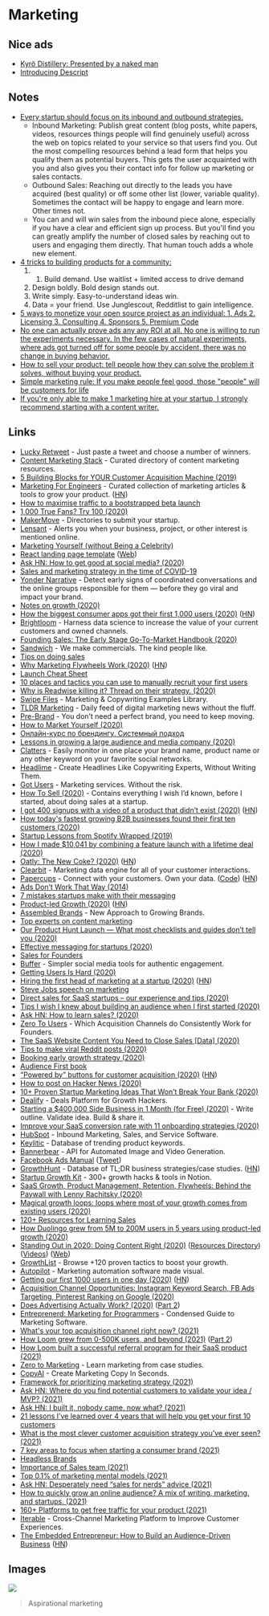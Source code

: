 # Marketing

## Nice ads

- [Kyrö Distillery: Presented by a naked man](https://www.youtube.com/watch?v=6Q35akNanEs)
- [Introducing Descript](https://www.youtube.com/watch?v=Bl9wqNe5J8U)

## Notes

- [Every startup should focus on its inbound and outbound strategies.](https://news.ycombinator.com/item?id=24233859)
  - Inbound Marketing: Publish great content (blog posts, white papers, videos, resources things people will find genuinely useful) across the web on topics related to your service so that users find you. Out the most compelling resources behind a lead form that helps you qualify them as potential buyers. This gets the user acquainted with you and also gives you their contact info for follow up marketing or sales contacts.
  - Outbound Sales: Reaching out directly to the leads you have acquired (best quality) or off some other list (lower, variable quality). Sometimes the contact will be happy to engage and learn more. Other times not.
  - You can and will win sales from the inbound piece alone, especially if you have a clear and efficient sign up process. But you'll find you can greatly amplify the number of closed sales by reaching out to users and engaging them directly. That human touch adds a whole new element.
- [4 tricks to building products for a community:](https://twitter.com/gregisenberg/status/1297551258048442369)
  1. 1. Build demand. Use waitlist + limited access to drive demand
  2. Design boldly. Bold design stands out.
  3. Write simply. Easy-to-understand ideas win.
  4. Data = your friend. Use Junglescout, Redditlist to gain intelligence.
- [5 ways to monetize your open source project as an individual: 1. Ads 2. Licensing 3. Consulting 4. Sponsors 5. Premium Code](https://twitter.com/zenorocha/status/1313140411699920899)
- [No one can actually prove ads any any ROI at all. No one is willing to run the experiments necessary. In the few cases of natural experiments, where ads got turned off for some people by accident, there was no change in buying behavior.](https://news.ycombinator.com/item?id=25623858)
- [How to sell your product: tell people how they can solve the problem it solves, without buying your product.](https://twitter.com/shl/status/1369026126366994432)
- [Simple marketing rule: If you make people feel good, those "people" will be customers for life](https://twitter.com/gregisenberg/status/1385586957519147008)
- [If you're only able to make 1 marketing hire at your startup, I strongly recommend starting with a content writer.](https://twitter.com/agazdecki/status/1391724959282565120)

## Links

- [Lucky Retweet](https://luckyretweet.now.sh/) - Just paste a tweet and choose a number of winners.
- [Content Marketing Stack](http://www.contentmarketingstack.co/) - Curated directory of content marketing resources.
- [5 Building Blocks for YOUR Customer Acquisition Machine (2019)](https://alexiskold.net/2019/11/26/5-building-blocks-for-your-customer-acquisition-machine/)
- [Marketing For Engineers](https://github.com/LisaDziuba/Marketing-for-Engineers) - Curated collection of marketing articles & tools to grow your product. ([HN](https://news.ycombinator.com/item?id=23289185))
- [How to maximise traffic to a bootstrapped beta launch](https://sizle.io/how-to-maximise-traffic-to-a-bootstrapped-product-hunt-launch/)
- [1,000 True Fans? Try 100 (2020)](https://a16z.com/2020/02/06/100-true-fans/)
- [MakerMove](https://www.makermove.com/directories) - Directories to submit your startup.
- [Lensant](https://lensant.com/) - Alerts you when your business, project, or other interest is mentioned online.
- [Marketing Yourself (without Being a Celebrity)](https://www.swyx.io/writing/marketing-yourself/)
- [React landing page template](https://github.com/cruip/open-react-template) ([Web](https://cruip.com/))
- [Ask HN: How to get good at social media? (2020)](https://news.ycombinator.com/item?id=22933182)
- [Sales and marketing strategy in the time of COVID-19](https://www.notion.so/Sales-and-marketing-strategy-in-the-time-of-COVID-19-4e4589fd287c438eb863ecf66aff51e2)
- [Yonder Narrative](https://www.yonder-ai.com/product/) - Detect early signs of coordinated conversations and the online groups responsible for them — before they go viral and impact your brand.
- [Notes on growth (2020)](https://twitter.com/ibringtraffic/status/1258817333096673281)
- [How the biggest consumer apps got their first 1,000 users (2020)](https://www.lennyrachitsky.com/p/how-the-biggest-consumer-apps-got) ([HN](https://news.ycombinator.com/item?id=23290154))
- [Brightloom](https://www.brightloom.com/) - Harness data science to increase the value of your current customers and owned channels.
- [Founding Sales: The Early Stage Go-To-Market Handbook (2020)](https://www.holloway.com/b/founding-sales)
- [Sandwich](https://sandwich.co/) - We make commercials. The kind people like.
- [Tips on doing sales](https://news.ycombinator.com/item?id=23285438)
- [Why Marketing Flywheels Work (2020)](https://sparktoro.com/blog/why-marketing-flywheels-work/) ([HN](https://news.ycombinator.com/item?id=23308622))
- [Launch Cheat Sheet](https://github.com/sw-yx/launch-cheatsheet)
- [10 places and tactics you can use to manually recruit your first users](https://twitter.com/Mat_Sherman/status/1265777238315659265)
- [Why is Readwise killing it? Thread on their strategy. (2020)](https://twitter.com/sidharthajha/status/1223974782682697729)
- [Swipe Files](https://www.swipefiles.co/) - Marketing & Copywriting Examples Library.
- [TLDR Marketing](https://tldrmarketing.com/) - Daily feed of digital marketing news without the fluff.
- [Pre-Brand](https://pre-brand.com/) - You don’t need a perfect brand, you need to keep moving.
- [How to Market Yourself (2020)](https://dev.to/swyx/marketing-yourself-without-being-a-celebrity-398d)
- [Онлайн-курс по брендингу. Системный подход](https://school.nimax.ru/brands)
- [Lessons in growing a large audience and media company (2020)](https://twitter.com/adam_keesling/status/1275243132594995201)
- [Clatters](https://clatters.app/) - Easily monitor in one place your brand name, product name or any other keyword on your favorite social networks.
- [Headlime](https://headlime.io/) - Create Headlines Like Copywriting Experts, Without Writing Them.
- [Got Users](https://www.gotusers.com/) - Marketing services. Without the risk.
- [How To Sell (2020)](https://nabeelqu.co/post-selling) - Contains everything I wish I’d known, before I started, about doing sales at a startup.
- [I got 400 signups with a video of a product that didn’t exist (2020)](https://www.lunadio.com/blog/i-got-400-signups-with-a-video-of-a-product-that-didnt-exist) ([HN](https://news.ycombinator.com/item?id=23764098))
- [How today's fastest growing B2B businesses found their first ten customers (2020)](https://www.lennyrachitsky.com/p/how-todays-fastest-growing-b2b-businesses)
- [Startup Lessons from Spotify Wrapped (2019)](https://medium.com/@SarahMcBride/startup-lessons-from-spotify-wrapped-3807cb9336a9)
- [How I made \$10,041 by combining a feature launch with a lifetime deal (2020)](https://www.indiehackers.com/post/how-i-made-10-041-by-combining-a-feature-launch-with-a-lifetime-deal-3e6d094897)
- [Oatly: The New Coke? (2020)](https://divinations.substack.com/p/oatly-the-new-coke#) ([HN](https://news.ycombinator.com/item?id=24090492))
- [Clearbit](https://clearbit.com/) - Marketing data engine for all of your customer interactions.
- [Papercups](https://papercups.io/) - Connect with your customers. Own your data. ([Code](https://github.com/papercups-io/papercups)) ([HN](https://news.ycombinator.com/item?id=24133719))
- [Ads Don’t Work That Way (2014)](https://meltingasphalt.com/ads-dont-work-that-way/)
- [7 mistakes startups make with their messaging](https://twitter.com/Nicolascole77/status/1295742352301015041)
- [Product-led Growth (2020)](https://posthog.com/blog/product-led-growth) ([HN](https://news.ycombinator.com/item?id=24233859))
- [Assembled Brands](https://assembledbrands.com/) - New Approach to Growing Brands.
- [Top experts on content marketing](https://twitter.com/coreyhainesco/status/1297534306387218433)
- [Our Product Hunt Launch — What most checklists and guides don’t tell you (2020)](https://medium.com/@kGoedecke/our-product-hunt-launch-what-most-checklists-and-guides-dont-tell-you-48af24eb1a38)
- [Effective messaging for startups (2020)](https://twitter.com/JayKapoorNYC/status/1297548803466289153)
- [Sales for Founders](https://salesforfounders.com/)
- [Buffer](https://buffer.com/) - Simpler social media tools for authentic engagement.
- [Getting Users Is Hard (2020)](https://news.ycombinator.com/item?id=24386933)
- [Hiring the first head of marketing at a startup (2020)](https://helenmin.com/blog/first-head-of-marketing) ([HN](https://news.ycombinator.com/item?id=24448513))
- [Steve Jobs speech on marketing](https://www.youtube.com/watch?v=YM4If6YHN3s)
- [Direct sales for SaaS startups – our experience and tips (2020)](https://blog.palabra.io/learning-to-listen-direct-sales-tips-for-early-stage-startups)
- [Tips I wish I knew about building an audience when I first started (2020)](https://twitter.com/thisiskp_/status/1306614299218055169)
- [Ask HN: How to learn sales? (2020)](https://news.ycombinator.com/item?id=24601579)
- [Zero To Users](https://zerotousers.com/) - Which Acquisition Channels do Consistently Work for Founders.
- [The SaaS Website Content You Need to Close Sales [Data] (2020)](https://www.mikesonders.com/saas-website-content/)
- [Tips to make viral Reddit posts (2020)](https://twitter.com/1HaKr/status/1311230136679714817)
- [Booking early growth strategy (2020)](https://twitter.com/lennysan/status/1314237569622654976)
- [Audience First book](https://audiencefirst.link/)
- [“Powered by” buttons for customer acquisition (2020)](https://zerotousers.substack.com/p/how-43-founders-got-their-first-users) ([HN](https://news.ycombinator.com/item?id=24745007))
- [How to post on Hacker News (2020)](https://wiredcraft.com/blog/how-to-post-on-hacker-news/)
- [10+ Proven Startup Marketing Ideas That Won’t Break Your Bank (2020)](https://www.classicinformatics.com/blog/proven-startup-marketing-ideas)
- [Dealify](https://www.dealify.com/) - Deals Platform for Growth Hackers.
- [Starting a \$400,000 Side Business in 1 Month (for Free) (2020)](https://www.youtube.com/watch?v=NblHMZbYg-o) - Write outline. Validate idea. Build & share it.
- [Improve your SaaS conversion rate with 11 onboarding strategies (2020)](https://www.swipe.page/p/improve-your-saas-conversion-rate-with-11-onboarding-strategies)
- [HubSpot](https://www.hubspot.com/) - Inbound Marketing, Sales, and Service Software.
- [Keylitic](https://www.keylitic.com/) - Database of trending product keywords.
- [Bannerbear](https://www.bannerbear.com/) - API for Automated Image and Video Generation.
- [Facebook Ads Manual](https://superspicymedia.com/the-facebook-ads-manual) ([Tweet](https://twitter.com/jhooks/status/1321463201070899202))
- [GrowthHunt](https://www.growthunt.com/) - Database of TL;DR business strategies/case studies. ([HN](https://news.ycombinator.com/item?id=24957244))
- [Startup Growth Kit](https://startupgrow.co/) - 300+ growth hacks & tools in Notion.
- [SaaS Growth, Product Management, Retention, Flywheels: Behind the Paywall with Lenny Rachitsky (2020)](https://open.spotify.com/episode/7FDHrKxdnVcWMiCkaGK44q?si=YHnH5D63RVCkHm5MqHZ2Eg)
- [Magical growth loops: loops where most of your growth comes from existing users (2020)](https://twitter.com/lennysan/status/1328739791567872001)
- [120+ Resources for Learning Sales](https://www.loxoapp.com/120_sales_resources)
- [How Duolingo grew from 5M to 200M users in 5 years using product-led growth (2020)](https://twitter.com/Eepsita/status/1333407747111407621)
- [Standing Out in 2020: Doing Content Right (2020)](https://gumroad.com/l/doing-content-right) ([Resources Directory](https://www.notion.so/The-Doing-Content-Right-Directory-b170d7682d9f48aca2d946479fd27809)) ([Videos](https://www.youtube.com/playlist?app=desktop&list=PLDJ41lE0dRgopf_3Et1zJMzYYXAL8eYPL)) ([Web](https://doingcontentright.carrd.co/))
- [GrowthList](https://www.thegrowthlist.co/) - Browse +120 proven tactics to boost your growth.
- [Autopilot](https://www.autopilothq.com/) - Marketing automation software made visual.
- [Getting our first 1000 users in one day (2020)](https://francescodilorenzo.com/typefully-launch) ([HN](https://news.ycombinator.com/item?id=25374319))
- [Acquisition Channel Opportunities: Instagram Keyword Search, FB Ads Targeting, Pinterest Ranking on Google (2020)](https://www.indiehackers.com/post/acquisition-channel-opportunities-instagram-keyword-search-fb-ads-targeting-pinterest-ranking-on-google-3bec0075db)
- [Does Advertising Actually Work? (2020)](https://freakonomics.com/podcast/advertising-part-1/) ([Part 2](https://freakonomics.com/podcast/advertising-part-2/))
- [Entreprenerd: Marketing for Programmers](https://www.jackkinsella.ie/books/entreprenerd/marketing_for_programmers) - Condensed Guide to Marketing Software.
- [What's your top acquisition channel right now? (2021)](https://www.indiehackers.com/post/whats-your-top-acquisition-channel-right-now-1d022752f5)
- [How Loom grew from 0-500K users, and beyond (2021)](https://twitter.com/_shahedk/status/1364964378332823552) ([Part 2](https://twitter.com/_shahedk/status/1367532451594006530))
- [How Loom built a successful referral program for their SaaS product (2021)](https://twitter.com/_shahedk/status/1367532457075957761)
- [Zero to Marketing](https://zerotomarketing.com/) - Learn marketing from case studies.
- [CopyAI](https://www.copy.ai/) - Create Marketing Copy In Seconds.
- [Framework for prioritizing marketing strategy (2021)](https://twitter.com/theandreboso/status/1370101537893146627)
- [Ask HN: Where do you find potential customers to validate your idea / MVP? (2021)](https://news.ycombinator.com/item?id=26644616)
- [Ask HN: I built it, nobody came, now what? (2021)](https://news.ycombinator.com/item?id=26734079)
- [21 lessons I’ve learned over 4 years that will help you get your first 10 customers](https://twitter.com/KarthikS2206/status/1379656690740568067)
- [What is the most clever customer acquisition strategy you’ve ever seen? (2021)](https://twitter.com/patrick_oshag/status/1384995096660221953)
- [7 key areas to focus when starting a consumer brand (2021)](https://twitter.com/jwmares/status/1387818691962753027)
- [Headless Brands](https://otherinter.net/web3/headless-brands/)
- [Importance of Sales team (2021)](https://twitter.com/paulstovell/status/1389881033470869504)
- [Top 0.1% of marketing mental models (2021)](https://twitter.com/george__mack/status/1391824470977941516)
- [Ask HN: Desperately need “sales for nerds” advice (2021)](https://news.ycombinator.com/item?id=27192884)
- [How to quickly grow an online audience? A mix of writing, marketing, and startups. (2021)](https://twitter.com/Julian/status/1396901044429496329)
- [160+ Platforms to get free traffic for your product (2021)](https://gumroad.com/l/free-traffic)
- [Iterable](https://iterable.com/) - Cross-Channel Marketing Platform to Improve Customer Experiences.
- [The Embedded Entrepreneur: How to Build an Audience-Driven Business](https://embeddedentrepreneur.com/) ([HN](https://news.ycombinator.com/item?id=27378561))

## Images

![](https://i.imgur.com/ZVPjkzh.png)

> Aspirational marketing
